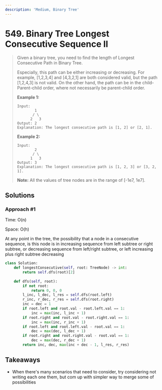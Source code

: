 ```yaml
---
description: 'Medium, Binary Tree'
---
```


# 549. Binary Tree Longest Consecutive Sequence II

> Given a binary tree, you need to find the length of Longest Consecutive Path in Binary Tree.
>
> Especially, this path can be either increasing or decreasing. For example, \[1,2,3,4\] and \[4,3,2,1\] are both considered valid, but the path \[1,2,4,3\] is not valid. On the other hand, the path can be in the child-Parent-child order, where not necessarily be parent-child order.
>
> **Example 1:**
>
> ```text
> Input:
>         1
>        / \
>       2   3
> Output: 2
> Explanation: The longest consecutive path is [1, 2] or [2, 1].
> ```
>
> **Example 2:**
>
> ```text
> Input:
>         2
>        / \
>       1   3
> Output: 3
> Explanation: The longest consecutive path is [1, 2, 3] or [3, 2, 1].
> ```
>
> **Note:** All the values of tree nodes are in the range of \[-1e7, 1e7\].

## Solutions

### Approach \#1

Time: O\(n\)

Space: O\(h\)

At any point in the tree, the possibility that a node in a consecutive sequence, is this node is in increasing sequence from left subtree or right subtree, or decreasing sequence from left/right subtree, or left increasing plus right subtree decreasing

```python
class Solution:
    def longestConsecutive(self, root: TreeNode) -> int:
        return self.dfs(root)[2]
        
    def dfs(self, root):        
        if not root:
            return 0, 0, 0
        l_inc, l_dec, l_res = self.dfs(root.left)
        r_inc, r_dec, r_res = self.dfs(root.right)
        inc = dec = 1
        if root.left and root.val - root.left.val == 1:
            inc = max(inc, l_inc + 1)
        if root.right and root.val - root.right.val == 1:
            inc = max(inc, r_inc + 1)
        if root.left and root.left.val - root.val == 1:
            dec = max(dec, l_dec + 1)
        if root.right and root.right.val - root.val == 1:
            dec = max(dec, r_dec + 1)
        return inc, dec, max(inc + dec - 1, l_res, r_res)
```

## Takeaways

* When there's many scenarios that need to consider, try considering not writing each one them, but com up with simpler way to merge some of possibilities

